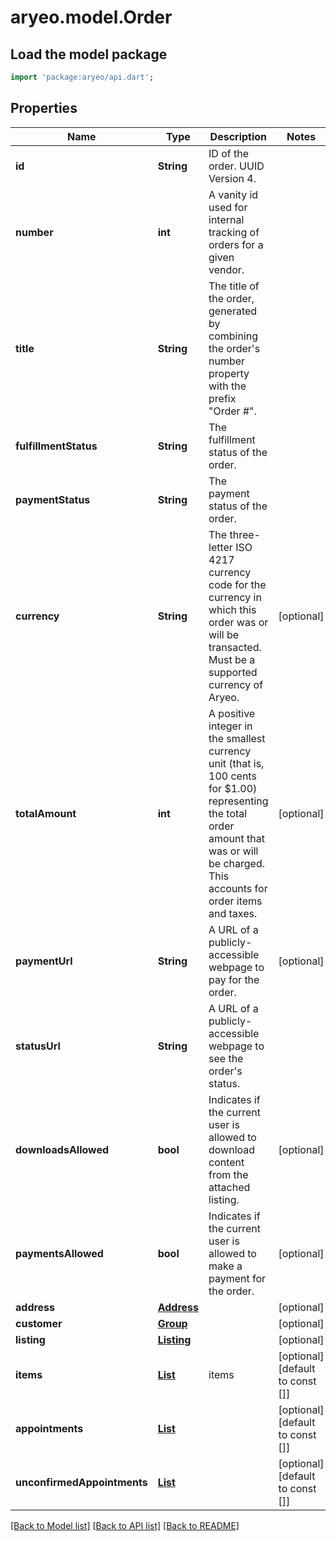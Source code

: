 # aryeo.model.Order

## Load the model package
```dart
import 'package:aryeo/api.dart';
```

## Properties
Name | Type | Description | Notes
------------ | ------------- | ------------- | -------------
**id** | **String** | ID of the order. UUID Version 4. | 
**number** | **int** | A vanity id used for internal tracking of orders for a given vendor. | 
**title** | **String** | The title of the order, generated by combining the order's number property with the prefix \"Order #\". | 
**fulfillmentStatus** | **String** | The fulfillment status of the order. | 
**paymentStatus** | **String** | The payment status of the order. | 
**currency** | **String** | The three-letter ISO 4217 currency code for the currency in which this order was or will be transacted. Must be a supported currency of Aryeo. | [optional] 
**totalAmount** | **int** | A positive integer in the smallest currency unit (that is, 100 cents for $1.00) representing the total order amount that was or will be charged. This accounts for order items and taxes.  | [optional] 
**paymentUrl** | **String** | A URL of a publicly-accessible webpage to pay for the order. | [optional] 
**statusUrl** | **String** | A URL of a publicly-accessible webpage to see the order's status. | 
**downloadsAllowed** | **bool** | Indicates if the current user is allowed to download content from the attached listing. | [optional] 
**paymentsAllowed** | **bool** | Indicates if the current user is allowed to make a payment for the order. | [optional] 
**address** | [**Address**](Address.md) |  | [optional] 
**customer** | [**Group**](Group.md) |  | [optional] 
**listing** | [**Listing**](Listing.md) |  | [optional] 
**items** | [**List<OrderItem>**](OrderItem.md) | items | [optional] [default to const []]
**appointments** | [**List<Appointment>**](Appointment.md) |  | [optional] [default to const []]
**unconfirmedAppointments** | [**List<UnconfirmedAppointment>**](UnconfirmedAppointment.md) |  | [optional] [default to const []]

[[Back to Model list]](../README.md#documentation-for-models) [[Back to API list]](../README.md#documentation-for-api-endpoints) [[Back to README]](../README.md)


